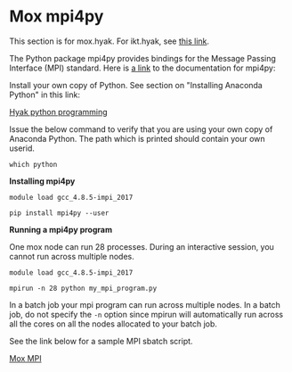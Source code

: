 # Mox mpi4py

This section is for mox.hyak. For ikt.hyak, see [this link](hyak_mpi4py.md).

The Python package mpi4py provides bindings for the Message Passing Interface (MPI) standard.
Here is [a link](http://mpi4py.readthedocs.org/en/stable/tutorial.html) to the documentation for mpi4py:

Install your own copy of Python. See section on "Installing Anaconda Python" in this link:

[Hyak python programming](python.md)

Issue the below command to verify that you are using your own copy of Anaconda Python. The path which is printed should contain your own userid.

```which python```

**Installing mpi4py**

```module load gcc_4.8.5-impi_2017```

```pip install mpi4py --user```

**Running a mpi4py program**

One mox node can run 28 processes. During an interactive session, you cannot run across multiple nodes. 

```module load gcc_4.8.5-impi_2017```

```mpirun -n 28 python my_mpi_program.py```

In a batch job your mpi program can run across multiple nodes. In a batch job, do not specify the ```-n``` option since mpirun will automatically run across all the cores on all the nodes allocated to your batch job.

See the link below for a sample MPI sbatch script.

[Mox MPI](mox_mpi.md)